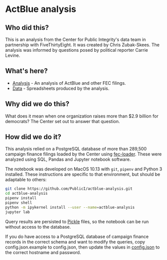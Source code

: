 # ActBlue analysis

## Who did this?

This is an analysis from the Center for Public Integrity's data team in partnership with FiveThirtyEight. It was created by Chris Zubak-Skees. The analysis was informed by questions posed by political reporter Carrie Levine.

## What's here?

* [Analysis](analysis.ipynb) - An analysis of ActBlue and other FEC filings.
* [Data](data) - Spreadsheets produced by the analysis.

## Why did we do this?

What does it mean when one organization raises more than $2.9 billion for democrats? The Center set out to answer that question.

## How did we do it?

This analysis relied on a PostgreSQL database of more than 289,500 campaign finance filings loaded by the Center using [fec-loader](https://github.com/PublicI/fec-loader). These were analyzed using SQL, Pandas and Jupyter notebook software.

The notebook was developed on MacOS 10.13 with `git`, `pipenv` and Python 3 installed. These instructions are specific to that environment, but should be adaptable to others:

```sh
git clone https://github.com/PublicI/actblue-analysis.git
cd actblue-analysis
pipenv install
pipenv shell
python -m ipykernel install --user --name=actblue-analysis
jupyter lab
```

Query results are persisted to [Pickle](https://docs.python.org/3/library/pickle.html) files, so the notebook can be run without access to the database.

If you do have access to a PostgreSQL database of campaign finance records in the correct schema and want to modify the queries, copy config.json.example to config.json, then update the values in [config.json](config.json) to the correct hostname and password.
